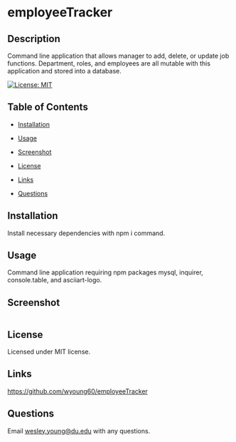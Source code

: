 # employeeTracker

## Description

Command line application that allows manager to add, delete, or update job functions. Department, roles, and employees are all mutable with this application and stored into a database.

[![License: MIT](https://img.shields.io/badge/License-MIT-yellow.svg)](https://opensource.org/licenses/MIT)

## Table of Contents

- [Installation](#installation)

- [Usage](#usage)

- [Screenshot](#screenshot)

- [License](#license)

- [Links](#links)

- [Questions](#questions)

## Installation

Install necessary dependencies with npm i command.

## Usage

Command line application requiring npm packages mysql, inquirer, console.table, and asciiart-logo.

## Screenshot

<img scr = "./Images/Screenshot.JPG">

## License

Licensed under MIT license.

## Links

https://github.com/wyoung60/employeeTracker

## Questions

Email wesley.young@du.edu with any questions.
